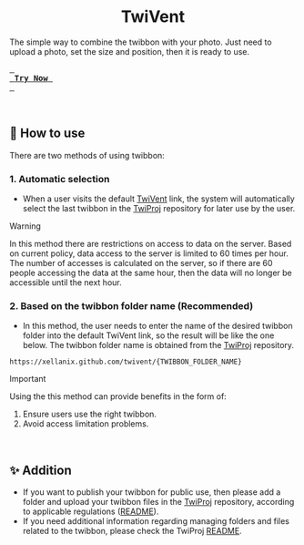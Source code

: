 <h1 align="center">TwiVent</h1>

The simple way to combine the twibbon with your photo. Just need to upload a photo, set the size and position, then it is ready to use.

[<kbd> <br> **Try Now** <br> </kbd>][0]

<br>

## :scroll: How to use
There are two methods of using twibbon:
### 1. Automatic selection
- When a user visits the default [TwiVent][0] link, the system will automatically select the last twibbon in the [TwiProj] repository for later use by the user.

> [!WARNING]
> In this method there are restrictions on access to data on the server. Based on current policy, data access to the server is limited to 60 times per hour. The number of accesses is calculated on the server, so if there are 60 people accessing the data at the same hour, then the data will no longer be accessible until the next hour.

### 2. Based on the twibbon folder name (Recommended)
- In this method, the user needs to enter the name of the desired twibbon folder into the default TwiVent link, so the result will be like the one below. The twibbon folder name is obtained from the [TwiProj] repository.
```
https://xellanix.github.com/twivent/{TWIBBON_FOLDER_NAME}
```
> [!IMPORTANT]
> Using the this method can provide benefits in the form of:
> 1. Ensure users use the right twibbon.
> 2. Avoid access limitation problems.

<br>

## :sparkles: Addition
- If you want to publish your twibbon for public use, then please add a folder and upload your twibbon files in the [TwiProj] repository, according to applicable regulations ([README][2]).
- If you need additional information regarding managing folders and files related to the twibbon, please check the TwiProj [README][2].

[0]: https://xellanix.github.io/twivent
[1]: https://github.com/xellanix/twiproj
[TwiProj]: https://github.com/xellanix/twiproj
[2]: https://github.com/xellanix/twiproj/tree/main#twiproj
